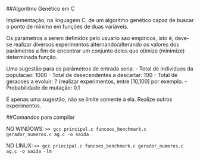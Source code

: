 ##Algoritmo Genético em C

Implementação, na linguagem C, de um algoritmo genético capaz de buscar o ponto de mínimo em funções de duas variáveis.

Os parametros a serem definidos pelo usuario sao empíricos, isto é, deve-se realizar diversos experimentos alternando/alterando os valores dos parâmetros a fim de encontrar um conjunto deles que otimize (minimize) determinada função.

Uma sugestão para os parâmetros de entrada seria:
    - Total de individuos da populacao: 1000
    - Total de desecendentes a descartar: 100
    - Total de geracoes a evoluir: ? (realizar experimentos, entre [10,100] por exemplo. 
    - Probabilidade de mutação: 0.1

É apenas uma sugestão, não se limite somente à ela. Realize outros experimentos.

##Comandos para compilar

NO WINDOWS: `>> gcc principal.c funcoes_benchmark.c gerador_numeros.c ag.c -o saida`

NO LINUX: `>> gcc principal.c funcoes_benchmark.c gerador_numeros.c ag.c -o saida -lm`
